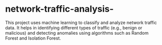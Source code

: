 # network-traffic-analysis-
This project uses machine learning to classify and analyze network traffic data. It helps in identifying different types of traffic (e.g., benign or malicious) and detecting anomalies using algorithms such as Random Forest and Isolation Forest.
